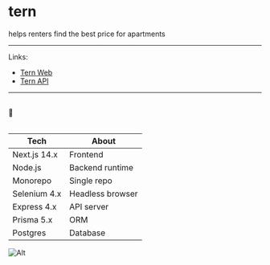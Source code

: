 # tern

helps renters find the best price for apartments

---

Links:
- [Tern Web](https://tern-web.vercel.app/)
- [Tern API](https://tern.up.railway.app/)

---
<br>
🥞
<br>
<br>

| Tech | About
| --- | ---
| Next.js 14.x | Frontend |
| Node.js | Backend runtime
| Monorepo | Single repo
| Selenium 4.x | Headless browser
| Express 4.x | API server
| Prisma 5.x | ORM
| Postgres | Database


![Alt](https://repobeats.axiom.co/api/embed/4617145e2cb8e313bd5053f667148cba12e85909.svg "Repobeats analytics image")
